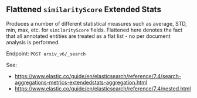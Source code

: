 ## Flattened `similarityScore` Extended Stats

Produces a number of different statistical measures such as average, STD, min,
max, etc. for `similarityScore` fields. Flattened here denotes the fact
that all annotated entities are treated as a flat list - no per document
analysis is performed.

Endpoint: `POST arxiv_v6/_search`

See:

- https://www.elastic.co/guide/en/elasticsearch/reference/7.4/search-aggregations-metrics-extendedstats-aggregation.html
- https://www.elastic.co/guide/en/elasticsearch/reference/7.4/nested.html
